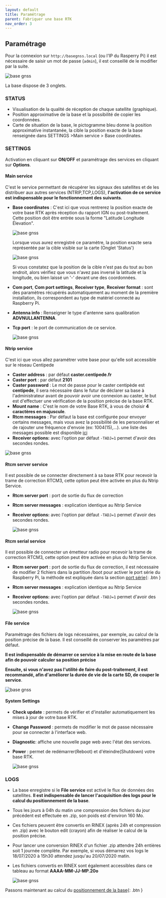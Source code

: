```yaml
---
layout: default
title: Paramétrage
parent: Fabriquer une base RTK
nav_order: 3
---
```


## Paramétrage

Pour la connexion sur `http://basegnss.local` (ou l'IP du Rasperry Pi) il est nécessaire de saisir un mot de passe (`admin`), il est conseillé de le modifier par la suite.

![base gnss](https://jancelin.github.io/docs-centipedeRTK/assets/images/basegnss/basegnss1.gif)

La base dispose de 3 onglets.

### STATUS

* Visualisation de la qualité de réception de chaque satellite (graphique).
* Position approximative de la base et la possibilité de copier les coordonnées.
* Carte de situation de la base, le pictogramme bleu donne la position approximative instantanée, la cible la position exacte de la base renseignée dans SETTINGS >Main service > Base coordinates.

### SETTINGS

Activation en cliquant sur **ON/OFF** et paramétrage des services en cliquant sur **Options**.

#### Main service

C'est le service permettant de récupérer les signaux des satellites et de les distribuer aux autres services (NTRIP,TCP,LOGS), **l'activation de ce service est indispensable pour le fonctionnement des suivants**.

* **Base coordinates** : C'est ici que vous rentrerez la position exacte de votre base RTK après réception du rapport IGN ou post-traitement. Cette position doit être entrée sous la forme "Latitude Longitude Élevation".

    ![base gnss](https://jancelin.github.io/docs-centipedeRTK/assets/images/basegnss/base_coordinates.png)
    
    Lorsque vous aurez enregistré ce paramètre, la position exacte sera représentée par la cible visible sur la carte (Onglet 'Status')

    ![base gnss](https://jancelin.github.io/docs-centipedeRTK/assets/images/basegnss/basegnss_coord_check.png)
    
    Si vous constatez que la position de la cible n'est pas du tout au bon endroit, alors vérifiez que vous n'avez pas inversé la latitude et la longitude, ou bien laissé un '-' devant une des coordonnées.

* **Com port**, **Com port settings**, **Receiver type**, **Receiver format** : sont des paramètres récupérés automatiquement au moment de la première installation, ils correspondent au type de matériel connecté au Raspberry Pi.

* **Antenna info** : Renseigner le type d'antenne sans qualibration **ADVNULLANTENNA**.

* **Tcp port** : le port de communication de ce service.

    ![base gnss](https://jancelin.github.io/docs-centipedeRTK/assets/images/basegnss/basegnss_settings1.png)

#### Ntrip service

C'est ici que vous allez paramétrer votre base pour qu'elle soit accessible sur le réseau Centipede

* **Caster address** : par défaut **caster.centipede.fr**
* **Caster port** : par défaut **2101**
* **Caster password** : Le mot de passe pour le caster centipède est **centipede**, il sera nécessaire dans le futur de déclarer sa base à l'administrateur avant de pouvoir avoir une connexion au caster, le but est d'effectuer une vérification de la position précise de la base RTK.
* **Mount name** : C'est le nom de votre Base RTK, à vous de choisir **4 caractères en majuscule**.
* **Rtcm messages** : Par défaut la base est configurée pour envoyer certains messages, mais vous avez la possibilité de les personnaliser et de rajouter une fréquence d'envoie (ex: 1004(15),...). une liste des messages possible est disponible [ici](https://www.use-snip.com/kb/knowledge-base/rtcm-3-message-list/?gclid=EAIaIQobChMI6NC3pcj06QIVg53VCh3T1gG8EAAYASAAEgKGD_D_BwE)
* **Receiver options:** avec l'option par défaut ```-TADJ=1``` permet d'avoir des secondes rondes.

![base gnss](https://jancelin.github.io/docs-centipedeRTK/assets/images/basegnss/basegnss_settings2.png)

#### Rtcm server service 

Il est possible de se connecter directement à sa base RTK pour recevoir la trame de correction RTCM3, cette option peut être activée en plus du Ntrip Service.

* **Rtcm server port** : port de sortie du flux de correction
* **Rtcm server messages** : explication identique au Ntrip Service
* **Receiver options:** avec l'option par défaut ```-TADJ=1``` permet d'avoir des secondes rondes.

    ![base gnss](https://jancelin.github.io/docs-centipedeRTK/assets/images/basegnss/basegnss_settings3.png)
    
#### Rtcm serial service 

Il est possible de connecter un émetteur radio pour recevoir la trame de correction RTCM3, cette option peut être activée en plus du Ntrip Service.

* **Rtcm server port** : port de sortie du flux de correction, il est nécessaire de modifier 2 fichiers dans la partition /boot pour activer le port série du Raspberry Pi, la méthode est expliquée dans la section [port série](port_serie){: .btn }
* **Rtcm server messages** : explication identique au Ntrip Service
* **Receiver options:** avec l'option par défaut ```-TADJ=1``` permet d'avoir des secondes rondes.

    ![base gnss](https://jancelin.github.io/docs-centipedeRTK/assets/images/basegnss/basegnss_settings7.png)

#### File service

Paramétrage des fichiers de logs nécessaires, par exemple, au calcul de la position précise de la base. Il est conseillé de conserver les paramètres par défaut. 

**Il est indispensable de démarrer ce service à la mise en route de la base afin de pouvoir calculer sa position précise**

**Ensuite, si vous n'avez pas l'utilité de faire du post-traitement, il est recommandé, afin d'améliorer la durée de vie de la carte SD, de couper le service**.

![base gnss](https://jancelin.github.io/docs-centipedeRTK/assets/images/basegnss/basegnss_settings4.png)

#### System Settings

* **Check update** : permets de vérifier et d'installer automatiquement les mises à jour de votre base RTK.
* **Change Password** : permets de modifier le mot de passe nécessaire pour se connecter à l'interface web.
* **Diagnostic**: affiche une nouvelle page web avec l'état des services.
* **Power** : permet de redémarrer(Reboot) et d'éteindre(Shutdown) votre base RTK.

    ![base gnss](https://jancelin.github.io/docs-centipedeRTK/assets/images/basegnss/basegnss_settings5.png)

### LOGS
 
* La base enregistre si le  **File service** est activé le flux de données des satellites. **Il est indispensable de lancer l'acquisition des logs pour le calcul du positionnement de la base**.
* Tous les jours à 04h du matin une compression des fichiers du jour précédent est effectuée en .zip, son poids est d'environ 160 Mo.
* Ces fichiers peuvent être convertis en RINEX (après 24h et compression en .zip) avec le bouton edit (crayon) afin de réaliser le calcul de la position précise.
* Pour lancer une conversion RINEX d'un fichier .zip attendre 24h entières soit 1 journée complète. Par exemple, si vous démarrez vos logs le 18/07/2020 à 15h30 attendez jusqu'au 20/07/2020 matin.
* Les fichiers convertis en RINEX sont également accessibles dans ce tableau au format **AAAA-MM-JJ-MP.20o**
  
    ![base gnss](https://jancelin.github.io/docs-centipedeRTK/assets/images/basegnss/basegnss_settings6.png)

Passons maintenant au calcul du [positionnement de la base](positionnement){: .btn }

